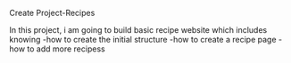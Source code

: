 Create Project-Recipes

In this project, i am going to build basic recipe website 
which includes knowing
-how to create the initial structure
-how to create a recipe page
-how to add more recipess 
